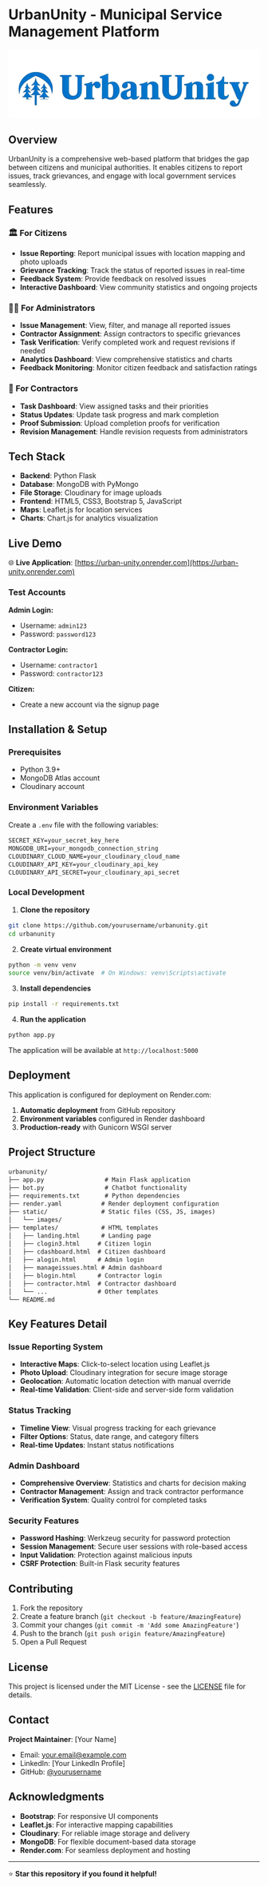# UrbanUnity - Municipal Service Management Platform

![UrbanUnity Logo](static/images/logos.png)

## Overview

UrbanUnity is a comprehensive web-based platform that bridges the gap between citizens and municipal authorities. It enables citizens to report issues, track grievances, and engage with local government services seamlessly.

## Features

### 🏛️ For Citizens
- **Issue Reporting**: Report municipal issues with location mapping and photo uploads
- **Grievance Tracking**: Track the status of reported issues in real-time
- **Feedback System**: Provide feedback on resolved issues
- **Interactive Dashboard**: View community statistics and ongoing projects

### 👨‍💼 For Administrators
- **Issue Management**: View, filter, and manage all reported issues
- **Contractor Assignment**: Assign contractors to specific grievances
- **Task Verification**: Verify completed work and request revisions if needed
- **Analytics Dashboard**: View comprehensive statistics and charts
- **Feedback Monitoring**: Monitor citizen feedback and satisfaction ratings

### 🔧 For Contractors
- **Task Dashboard**: View assigned tasks and their priorities
- **Status Updates**: Update task progress and mark completion
- **Proof Submission**: Upload completion proofs for verification
- **Revision Management**: Handle revision requests from administrators

## Tech Stack

- **Backend**: Python Flask
- **Database**: MongoDB with PyMongo
- **File Storage**: Cloudinary for image uploads
- **Frontend**: HTML5, CSS3, Bootstrap 5, JavaScript
- **Maps**: Leaflet.js for location services
- **Charts**: Chart.js for analytics visualization

## Live Demo

🌐 **Live Application**: [https://urban-unity.onrender.com](https://urban-unity.onrender.com)

### Test Accounts

**Admin Login:**
- Username: `admin123`
- Password: `password123`

**Contractor Login:**
- Username: `contractor1`
- Password: `contractor123`

**Citizen:**
- Create a new account via the signup page

## Installation & Setup

### Prerequisites
- Python 3.9+
- MongoDB Atlas account
- Cloudinary account

### Environment Variables
Create a `.env` file with the following variables:

```env
SECRET_KEY=your_secret_key_here
MONGODB_URI=your_mongodb_connection_string
CLOUDINARY_CLOUD_NAME=your_cloudinary_cloud_name
CLOUDINARY_API_KEY=your_cloudinary_api_key
CLOUDINARY_API_SECRET=your_cloudinary_api_secret
```

### Local Development

1. **Clone the repository**
```bash
git clone https://github.com/yourusername/urbanunity.git
cd urbanunity
```

2. **Create virtual environment**
```bash
python -m venv venv
source venv/bin/activate  # On Windows: venv\Scripts\activate
```

3. **Install dependencies**
```bash
pip install -r requirements.txt
```

4. **Run the application**
```bash
python app.py
```

The application will be available at `http://localhost:5000`

## Deployment

This application is configured for deployment on Render.com:

1. **Automatic deployment** from GitHub repository
2. **Environment variables** configured in Render dashboard
3. **Production-ready** with Gunicorn WSGI server

## Project Structure

```
urbanunity/
├── app.py                 # Main Flask application
├── bot.py                 # Chatbot functionality
├── requirements.txt       # Python dependencies
├── render.yaml           # Render deployment configuration
├── static/               # Static files (CSS, JS, images)
│   └── images/
├── templates/            # HTML templates
│   ├── landing.html      # Landing page
│   ├── clogin3.html     # Citizen login
│   ├── cdashboard.html  # Citizen dashboard
│   ├── alogin.html      # Admin login
│   ├── manageissues.html # Admin dashboard
│   ├── blogin.html      # Contractor login
│   ├── contractor.html  # Contractor dashboard
│   └── ...              # Other templates
└── README.md
```

## Key Features Detail

### Issue Reporting System
- **Interactive Maps**: Click-to-select location using Leaflet.js
- **Photo Upload**: Cloudinary integration for secure image storage
- **Geolocation**: Automatic location detection with manual override
- **Real-time Validation**: Client-side and server-side form validation

### Status Tracking
- **Timeline View**: Visual progress tracking for each grievance
- **Filter Options**: Status, date range, and category filters
- **Real-time Updates**: Instant status notifications

### Admin Dashboard
- **Comprehensive Overview**: Statistics and charts for decision making
- **Contractor Management**: Assign and track contractor performance
- **Verification System**: Quality control for completed tasks

### Security Features
- **Password Hashing**: Werkzeug security for password protection
- **Session Management**: Secure user sessions with role-based access
- **Input Validation**: Protection against malicious inputs
- **CSRF Protection**: Built-in Flask security features

## Contributing

1. Fork the repository
2. Create a feature branch (`git checkout -b feature/AmazingFeature`)
3. Commit your changes (`git commit -m 'Add some AmazingFeature'`)
4. Push to the branch (`git push origin feature/AmazingFeature`)
5. Open a Pull Request

## License

This project is licensed under the MIT License - see the [LICENSE](LICENSE) file for details.

## Contact

**Project Maintainer**: [Your Name]
- Email: your.email@example.com
- LinkedIn: [Your LinkedIn Profile]
- GitHub: [@yourusername](https://github.com/yourusername)

## Acknowledgments

- **Bootstrap**: For responsive UI components
- **Leaflet.js**: For interactive mapping capabilities
- **Cloudinary**: For reliable image storage and delivery
- **MongoDB**: For flexible document-based data storage
- **Render.com**: For seamless deployment and hosting

---

⭐ **Star this repository if you found it helpful!**
